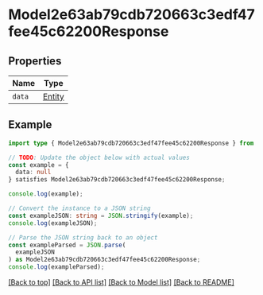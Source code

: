 # Model2e63ab79cdb720663c3edf47fee45c62200Response

## Properties

| Name   | Type                |
| ------ | ------------------- |
| `data` | [Entity](Entity.md) |

## Example

```typescript
import type { Model2e63ab79cdb720663c3edf47fee45c62200Response } from '';

// TODO: Update the object below with actual values
const example = {
  data: null
} satisfies Model2e63ab79cdb720663c3edf47fee45c62200Response;

console.log(example);

// Convert the instance to a JSON string
const exampleJSON: string = JSON.stringify(example);
console.log(exampleJSON);

// Parse the JSON string back to an object
const exampleParsed = JSON.parse(
  exampleJSON
) as Model2e63ab79cdb720663c3edf47fee45c62200Response;
console.log(exampleParsed);
```

[[Back to top]](#) [[Back to API list]](../README.md#api-endpoints) [[Back to Model list]](../README.md#models) [[Back to README]](../README.md)

